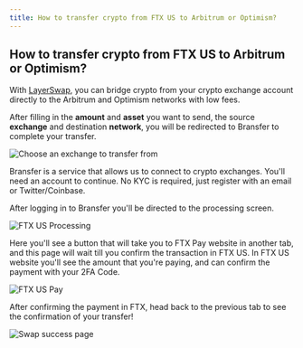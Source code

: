 ```yaml
---
title: How to transfer crypto from FTX US to Arbitrum or Optimism?
---
```


## How to transfer crypto from FTX US to Arbitrum or Optimism?

With [LayerSwap](/), you can bridge crypto from your crypto exchange account directly to the Arbitrum and Optimism networks with low fees. <br />

After filling in the **amount** and **asset** you want to send, the source **exchange** and destination **network**, you will be redirected to Bransfer to complete your transfer.

![Choose an exchange to transfer from](/images/bransfer_choose_exchange.png)

Bransfer is a service that allows us to connect to crypto exchanges.
You'll need an account to continue. No KYC is required, just register with an email or Twitter/Coinbase.

After logging in to Bransfer you'll be directed to the processing screen. 

![FTX US Processing](/images/ftx_processing.png)

Here you'll see a button that will take you to FTX Pay website in another tab, and this page will wait till you confirm the transaction in FTX US.
In FTX US website you'll see the amount that you're paying, and can confirm the payment with your 2FA Code.

![FTX US Pay](/images/ftx_pay.png)

After confirming the payment in FTX, head back to the previous tab to see the confirmation of your transfer!

![Swap success page](/images/swap_success.png)
